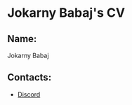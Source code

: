 # Jokarny Babaj's CV

## Name:

Jokarny Babaj

## Contacts:

- [Discord](https://discordapp.com/users/930198309199577130)
